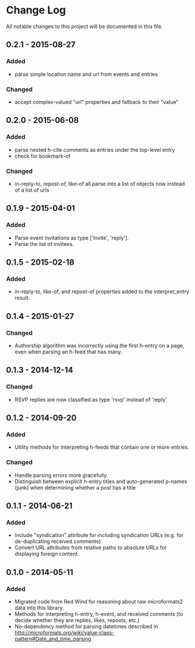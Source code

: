 # Change Log
All notable changes to this project will be documented in this file.

## 0.2.1 - 2015-08-27
### Added
- parse simple location name and url from events and entries
### Changed
- accept complex-valued "url" properties and fallback to their "value"

## 0.2.0 - 2015-06-08
### Added
- parse nested h-cite comments as entries under the top-level entry
- check for bookmark-of
### Changed
- in-reply-to, repost-of, like-of all parse into a list of objects now
  instead of a list of urls

## 0.1.9 - 2015-04-01
### Added
- Parse event invitations as type ['invite', 'reply'].
- Parse the list of invitees.

## 0.1.5 - 2015-02-18
### Added
- in-reply-to, like-of, and repost-of properties added to the
  interpret_entry result.

## 0.1.4 - 2015-01-27
### Changed
- Authorship algorithm was incorrectly using the first h-entry on a page,
  even when parsing an h-feed that has many.

## 0.1.3 - 2014-12-14
### Changed
- RSVP replies are now classified as type 'rsvp' instead of 'reply'

## 0.1.2 - 2014-09-20
### Added
- Utility methods for interpreting h-feeds that contain one or more
  entries.

### Changed
- Handle parsing errors more gracefully.
- Distinguish between explicit h-entry titles and auto-generated
  p-names (junk) when determining whether a post has a title

## 0.1.1 - 2014-06-21
### Added
- Include "syndication" attribute for including syndication URLs
  (e.g. for de-duplicating received comments)
- Convert URL attributes from relative paths to absolute URLs for
  displaying foreign content.

## 0.1.0 - 2014-05-11
### Added
- Migrated code from Red Wind for reasoning about raw microformats2
  data into this library.
- Methods for interpreting h-entry, h-event, and received comments (to
  decide whether they are replies, likes, reposts, etc.)
- No-dependency method for parsing datetimes described in
  http://microformats.org/wiki/value-class-pattern#Date_and_time_parsing
